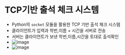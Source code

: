 # TCP기반 출석 체크 시스템

-  Python의 `socket` 모듈을 활용한 TCP 기반 출석 체크 시스템
-  클라이언트가 입력과 학번,이름 + 시간을 서버로 전송
-  서버는  클라이언트가 보낸 학번,이름,시간을  토대로 출석확인
-  ![image](https://github.com/user-attachments/assets/14477ffb-f58f-48b5-9caa-9e25e37b52ac)
-  ![image](https://github.com/user-attachments/assets/ecd466a1-0fc1-4145-8dee-b7b663e1c43b)

